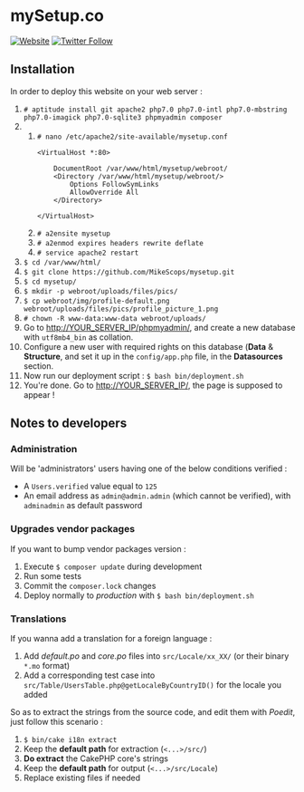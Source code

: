 # mySetup.co

[![Website](https://img.shields.io/website-up-down-green-red/https/mysetup.co.svg?label=mySetup.co)](https://mysetup.co/)
[![Twitter Follow](https://img.shields.io/twitter/follow/mysetup_co.svg?style=social&label=Follow&style=flat-square)](https://twitter.com/mysetup_co)

## Installation

In order to deploy this website on your web server :

1. `# aptitude install git apache2 php7.0 php7.0-intl php7.0-mbstring php7.0-imagick php7.0-sqlite3 phpmyadmin composer`
2.
    1. `# nano /etc/apache2/site-available/mysetup.conf`
        ```apacheconf
        <VirtualHost *:80>

            DocumentRoot /var/www/html/mysetup/webroot/
            <Directory /var/www/html/mysetup/webroot/>
                Options FollowSymLinks
                AllowOverride All
            </Directory>

        </VirtualHost>
        ```
    2. `# a2ensite mysetup`
    3. `# a2enmod expires headers rewrite deflate`
    4. `# service apache2 restart`
3. `$ cd /var/www/html/`
4. `$ git clone https://github.com/MikeScops/mysetup.git`
5. `$ cd mysetup/`
6. `$ mkdir -p webroot/uploads/files/pics/`
7. `$ cp webroot/img/profile-default.png webroot/uploads/files/pics/profile_picture_1.png`
8. `# chown -R www-data:www-data webroot/uploads/`
9. Go to [http://YOUR_SERVER_IP/phpmyadmin/](http://YOUR_SERVER_IP/phpmyadmin/), and create a new database with `utf8mb4_bin` as collation.
10. Configure a new user with required rights on this database (**Data** & **Structure**, and set it up in the `config/app.php` file, in the **Datasources** section.
11. Now run our deployment script : `$ bash bin/deployment.sh`
12. You're done. Go to [http://YOUR_SERVER_IP/](http://YOUR_SERVER_IP/), the page is supposed to appear !

## Notes to developers

### Administration

Will be 'administrators' users having one of the below conditions verified :

* A `Users.verified` value equal to `125`
* An email address as `admin@admin.admin` (which cannot be verified), with `adminadmin` as default password

### Upgrades vendor packages

If you want to bump vendor packages version :

1. Execute `$ composer update` during development
2. Run some tests
3. Commit the `composer.lock` changes
4. Deploy normally to _production_ with `$ bash bin/deployment.sh`

### Translations

If you wanna add a translation for a foreign language :

1. Add _default.po_ and _core.po_ files into `src/Locale/xx_XX/` (or their binary `*.mo` format)
2. Add a corresponding test case into `src/Table/UsersTable.php@getLocaleByCountryID()` for the locale you added

So as to extract the strings from the source code, and edit them with _Poedit_, just follow this scenario :

1. `$ bin/cake i18n extract`
2. Keep the **default path** for extraction (`<...>/src/`)
3. **Do extract** the CakePHP core's strings
4. Keep the **default path** for output (`<...>/src/Locale`)
5. Replace existing files if needed
